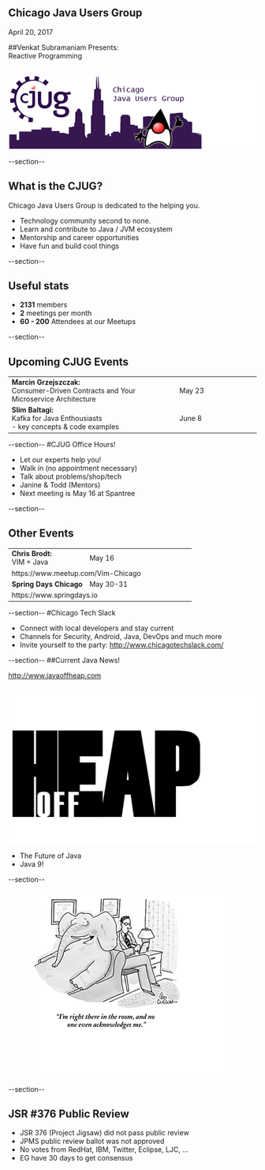 ## Chicago Java Users Group

April 20, 2017

##Venkat Subramaniam Presents:<br/>Reactive Programming

<div style="background-color: white; margin-top: 30px;">
	<img src="images/cjug.gif" style="border: none; box-shadow: none;"/>
</div>

--section--
## What is the CJUG?
Chicago Java Users Group is dedicated to the helping you.

* Technology community second to none.
* Learn and contribute to Java / JVM ecosystem
* Mentorship and career opportunities
* Have fun and build cool things

--section--

## Useful stats

* **2131** members
* **2** meetings per month
* **60 - 200** Attendees at our Meetups

--section--

## Upcoming CJUG Events
<table class="upcoming-events"  width=800>
<tr>
  <td><b>Marcin Grzejszczak:</b><br/>Consumer-Driven Contracts and Your Microservice Architecture</td>
  <td width=150>May 23</td>
</tr>
<tr>
  <td><b>Slim Baltagi:</b><br/>Kafka for Java Enthousiasts<br/>
  - key concepts & code examples</td>
  <td width=150>June 8</td>
</tr>
</table>

--section--
#CJUG Office Hours!
* Let our experts help you!
* Walk in (no appointment necessary)
* Talk about problems/shop/tech
* Janine &amp; Todd (Mentors)
* Next meeting is May 16 at Spantree

--section--
## Other Events

<table class="upcoming-events" width=800>
<tr>
<td><b>Chris Brodt:</b><br/>VIM + Java</td>
<td width=200>May 16</td>
</tr>
<tr><td colspan="2">https://www.meetup.com/Vim-Chicago</td>
</tr>
<tr>
<td><b>Spring Days Chicago</b></td><td width=200>May 30-31</td>
</tr>
<tr>
<td colspan="2">https://www.springdays.io</td>
</tr>
</table>

--section--
#Chicago Tech Slack
* Connect with local developers and stay current
* Channels for Security, Android, Java, DevOps and much more
* Invite yourself to the party: http://www.chicagotechslack.com/


--section--
##Current Java News!

http://www.javaoffheap.com

<div style="background-color: white; margin: 30px 0 15px 0;">
	<img src="images/OffHeapLogo.png" style="border: none; box-shadow: none;" width=400 height=300/>
</div>

* The Future of Java
* Java 9! 

--section--
<div style="background-color: white; margin: auto; width: 400px; height: 380px;">
  <br/>
  <img src="images/elephant.png" style="border: none; box-shadow: none;"/>
</div>

--section--
## JSR #376 Public Review 

* JSR 376 (Project Jigsaw) did not pass public review
* JPMS public review ballot was not approved
* No votes from RedHat, IBM, Twitter, Eclipse, LJC, ...
* EG have 30 days to get consensus

